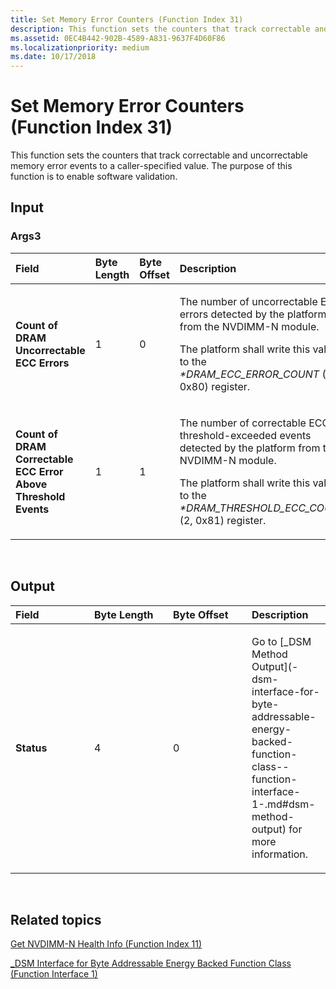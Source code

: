 ```yaml
---
title: Set Memory Error Counters (Function Index 31)
description: This function sets the counters that track correctable and uncorrectable memory error events to a caller-specified value. The purpose of this function is to enable software validation.
ms.assetid: 0EC4B442-902B-4589-A831-9637F4D60F86
ms.localizationpriority: medium
ms.date: 10/17/2018
---
```


# Set Memory Error Counters (Function Index 31)


This function sets the counters that track correctable and uncorrectable memory error events to a caller-specified value. The purpose of this function is to enable software validation.

## <span id="Input"></span><span id="input"></span><span id="INPUT"></span>Input


### <span id="Args3"></span><span id="args3"></span><span id="ARGS3"></span>Args3

<table>
<colgroup>
<col width="25%" />
<col width="25%" />
<col width="25%" />
<col width="25%" />
</colgroup>
<thead>
<tr class="header">
<th align="left">Field</th>
<th align="left">Byte Length</th>
<th align="left">Byte Offset</th>
<th align="left">Description</th>
</tr>
</thead>
<tbody>
<tr class="odd">
<td align="left"><strong>Count of DRAM Uncorrectable ECC Errors</strong></td>
<td align="left">1</td>
<td align="left">0</td>
<td align="left"><p>The number of uncorrectable ECC errors detected by the platform from the NVDIMM-N module.</p>
<p>The platform shall write this value to the <em>*DRAM_ECC_ERROR_COUNT</em> (2, 0x80) register.</p></td>
</tr>
<tr class="even">
<td align="left"><strong>Count of DRAM Correctable ECC Error Above Threshold Events</strong></td>
<td align="left">1</td>
<td align="left">1</td>
<td align="left"><p>The number of correctable ECC threshold-exceeded events detected by the platform from the NVDIMM-N module.</p>
<p>The platform shall write this value to the <em>*DRAM_THRESHOLD_ECC_COUNT</em> (2, 0x81) register.</p></td>
</tr>
</tbody>
</table>

 

## <span id="Output"></span><span id="output"></span><span id="OUTPUT"></span>Output


<table>
<colgroup>
<col width="25%" />
<col width="25%" />
<col width="25%" />
<col width="25%" />
</colgroup>
<thead>
<tr class="header">
<th align="left">Field</th>
<th align="left">Byte Length</th>
<th align="left">Byte Offset</th>
<th align="left">Description</th>
</tr>
</thead>
<tbody>
<tr class="odd">
<td align="left"><strong>Status</strong></td>
<td align="left">4</td>
<td align="left">0</td>
<td align="left"><p>Go to [_DSM Method Output](-dsm-interface-for-byte-addressable-energy-backed-function-class--function-interface-1-.md#dsm-method-output) for more information.</p></td>
</tr>
</tbody>
</table>

 

## <span id="related_topics"></span>Related topics


[Get NVDIMM-N Health Info (Function Index 11)](get-nvdimm-n-health-info--function-index-11-.md)

[\_DSM Interface for Byte Addressable Energy Backed Function Class (Function Interface 1)](-dsm-interface-for-byte-addressable-energy-backed-function-class--function-interface-1-.md)

 

 






